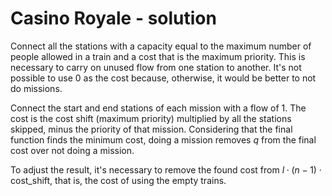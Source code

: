 # Casino Royale - solution

Connect all the stations with a capacity equal to the maximum number of people allowed in a train and a cost that is the maximum priority. This is necessary to carry on unused flow from one station to another. It's not possible to use $0$ as the cost because, otherwise, it would be better to not do missions.

Connect the start and end stations of each mission with a flow of $1$. The cost is the cost shift (maximum priority) multiplied by all the stations skipped, minus the priority of that mission. Considering that the final function finds the minimum cost, doing a mission removes $q$ from the final cost over not doing a mission.

To adjust the result, it's necessary to remove the found cost from $l \cdot (n-1) \cdot \text{cost\_shift}$, that is, the cost of using the empty trains.